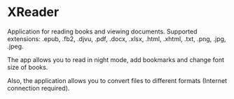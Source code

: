 # XReader
Application for reading books and viewing documents. 
Supported extensions: .epub, .fb2, .djvu, .pdf, .docx, .xlsx, .html, .xhtml, .txt, .png, .jpg, .jpeg.

The app allows you to read in night mode, add bookmarks and change font size of books.

Also, the application allows you to convert files to different formats (Internet connection required).
